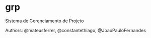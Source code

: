 # grp
Sistema de Gerenciamento de Projeto

Authors: @mateusferrer, @constantethiago, @JoaoPauloFernandes

